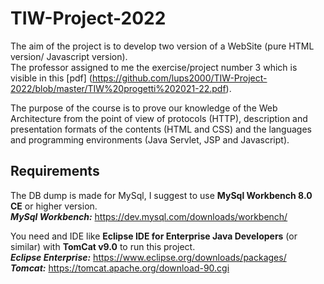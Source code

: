 # TIW-Project-2022

The aim of the project is to develop two version of a WebSite (pure HTML version/ Javascript version).<br> 
The professor assigned to me the exercise/project number 3 which is visible in this [pdf]
(https://github.com/lups2000/TIW-Project-2022/blob/master/TIW%20progetti%202021-22.pdf).

The purpose of the course is to prove our knowledge of the Web Architecture from the point of view of protocols (HTTP), description and presentation formats of the contents (HTML and CSS) and the languages and programming environments (Java Servlet, JSP and Javascript).

## Requirements
The DB dump is made for MySql, I suggest to use **MySql Workbench 8.0 CE** or higher version.<br>
***MySql Workbench:*** https://dev.mysql.com/downloads/workbench/

You need and IDE like **Eclipse IDE for Enterprise Java Developers** (or similar) with **TomCat v9.0** to run this project.   
***Eclipse Enterprise:*** https://www.eclipse.org/downloads/packages/ <br>
***Tomcat:*** https://tomcat.apache.org/download-90.cgi

